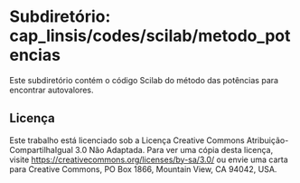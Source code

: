 # Subdiretório: cap_linsis/codes/scilab/metodo_potencias

Este subdiretório contém o código Scilab do método das potências para encontrar autovalores.

## Licença
Este trabalho está licenciado sob a Licença Creative Commons Atribuição-CompartilhaIgual 3.0 Não Adaptada. Para ver uma cópia desta licença, visite https://creativecommons.org/licenses/by-sa/3.0/ ou envie uma carta para Creative Commons, PO Box 1866, Mountain View, CA 94042, USA.
